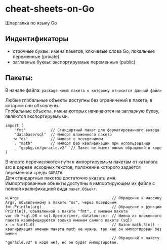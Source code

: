 # cheat-sheets-on-Go
Шпаргалка по языку Go

## Индентификаторы
- строчные буквы: имена пакетов, ключевые слова Go, локальные переменные (private)
- заглавные буквы: экспортируемые переменные (public)

## Пакеты:
В начале файла: ```package <имя пакета к которому относится данный файл>```

Любые глобальные объекты доступны без ограничений в пакете, в котором они объявлены.  
Глобальные объекты, имена которых начинаются на заглавную букву, являются экспортируемыми.  
```
import (
	"fmt"           // Стандартный пакет для форматированного вывода
	"database/sql"  // Импорт вложенного пакета
	w "os"          // Импорт с псевдонимом
	. "math"        // Импорт без квалификации при использовании
	_ "gopkg.in/goracle.v2"  // Пакет не имеет явных обращений в коде
)
```
В ипорте перечисляются пути к импортируемым пакетам от каталога src в дереве исходных текстов, положение которого задаётся переменной среды ```GOPATH```.  
Для стандартных пакетов достаточно указать имя.  
Импортированные объекты доступны в импортирующем их файле с полной квалификацией вида ```пакет.Объект```.  
```
w.Args                                         // Обращение к массиву Args, объявленному в пакете "os", через псевдоним
fmt.Println(arg)                               // Обращение к функции Println(), объявленной в пакете "fmt", с именем пакета
var db *sql.DB = sql.Open(driver, dataSource)  // Имена из вложенного пакета квалифицируются только именем самого пакета (sql)
x := Sin(1.0)                                  // Вызов math.Sin() - квалификация именем пакета math не нужна, так как он импортирован без имени
                                               // Обращений к пакету "goracle.v2" в коде нет, но он будет импортирован. 
```


